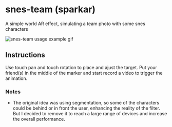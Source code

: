 # snes-team (sparkar)
A simple world AR effect, simulating a team photo with some snes characters

![snes-team usage example gif](out.gif)

## Instructions

Use touch pan and touch rotation to place and ajust the target. Put your friend(s) in the middle of the marker and start record a video to trigger the animation. 

### Notes

* The original idea was using segmentation, so some of the characters could be behind or in front the user, enhancing the reality of the filter. But I decided to remove it to reach a large range of devices and increase the overall performance.